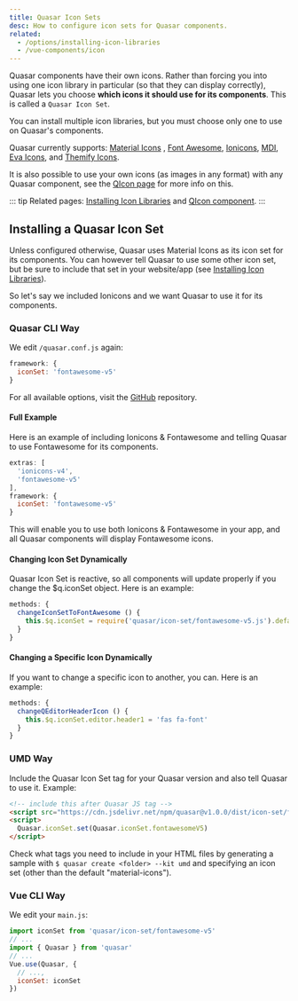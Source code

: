 ```yaml
---
title: Quasar Icon Sets
desc: How to configure icon sets for Quasar components.
related:
  - /options/installing-icon-libraries
  - /vue-components/icon
---
```


Quasar components have their own icons. Rather than forcing you into using one icon library in particular (so that they can display correctly), Quasar lets you choose **which icons it should use for its components**. This is called a `Quasar Icon Set`.

You can install multiple icon libraries, but you must choose only one to use on Quasar's components.

Quasar currently supports: [Material Icons](https://material.io/icons/) , [Font Awesome](http://fontawesome.io/icons/), [Ionicons](http://ionicons.com/), [MDI](https://materialdesignicons.com/), [Eva Icons](https://akveo.github.io/eva-icons), and [Themify Icons](https://themify.me/themify-icons).

It is also possible to use your own icons (as images in any format) with any Quasar component, see the [QIcon page](/vue-components/icon#Images-instead-of-webfont) for more info on this.

::: tip
Related pages: [Installing Icon Libraries](/options/installing-icon-libraries) and [QIcon component](/vue-components/icon).
:::

## Installing a Quasar Icon Set

Unless configured otherwise, Quasar uses Material Icons as its icon set for its components. You can however tell Quasar to use some other icon set, but be sure to include that set in your website/app (see [Installing Icon Libraries](/options/installing-icon-libraries)).

So let's say we included Ionicons and we want Quasar to use it for its components.

### Quasar CLI Way
We edit `/quasar.conf.js` again:

```js
framework: {
  iconSet: 'fontawesome-v5'
}
```

For all available options, visit the [GitHub](https://github.com/quasarframework/quasar/tree/dev/ui/icon-set) repository.

#### Full Example
Here is an example of including Ionicons & Fontawesome and telling Quasar to use Fontawesome for its components.

```js
extras: [
  'ionicons-v4',
  'fontawesome-v5'
],
framework: {
  iconSet: 'fontawesome-v5'
}
```

This will enable you to use both Ionicons & Fontawesome in your app, and all Quasar components will display Fontawesome icons.

#### Changing Icon Set Dynamically
Quasar Icon Set is reactive, so all components will update properly if you change the $q.iconSet object. Here is an example:

```js
methods: {
  changeIconSetToFontAwesome () {
    this.$q.iconSet = require('quasar/icon-set/fontawesome-v5.js').default
  }
}
```

#### Changing a Specific Icon Dynamically
If you want to change a specific icon to another, you can. Here is an example:

```js
methods: {
  changeQEditorHeaderIcon () {
    this.$q.iconSet.editor.header1 = 'fas fa-font'
  }
}
```

### UMD Way
Include the Quasar Icon Set tag for your Quasar version and also tell Quasar to use it. Example:

```html
<!-- include this after Quasar JS tag -->
<script src="https://cdn.jsdelivr.net/npm/quasar@v1.0.0/dist/icon-set/fontawesome-v5.umd.min.js"></script>
<script>
  Quasar.iconSet.set(Quasar.iconSet.fontawesomeV5)
</script>
```

Check what tags you need to include in your HTML files by generating a sample with `$ quasar create <folder> --kit umd` and specifying an icon set (other than the default "material-icons").


### Vue CLI Way
We edit your `main.js`:

```js
import iconSet from 'quasar/icon-set/fontawesome-v5'
// ...
import { Quasar } from 'quasar'
// ...
Vue.use(Quasar, {
  // ...,
  iconSet: iconSet
})
```

